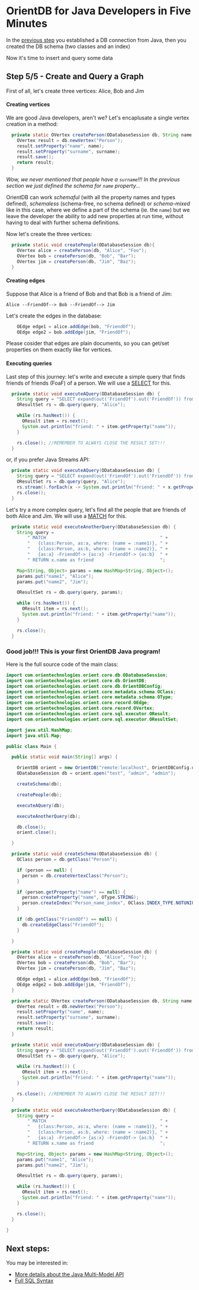 # OrientDB for Java Developers in Five Minutes

In the [previous step](java-3.md) you established a DB connection from Java, then you created the DB schema (two classes and an index)

Now it's time to insert and query some data

## Step 5/5 - Create and Query a Graph

First of all, let's create three vertices: Alice, Bob and Jim


#### Creating vertices 

We are good Java developers, aren't we? Let's encaplusate a single vertex creation in a method:

```java
  private static OVertex createPerson(ODatabaseSession db, String name, String surname) {
    OVertex result = db.newVertex("Person");
    result.setProperty("name", name);
    result.setProperty("surname", surname);
    result.save();
    return result;
  }
```

*Wow, we never mentioned that people have a `surname`!!! In the previous section we just defined the schema for `name` property...*

OrientDB can work *schemaful* (with all the property names and types defined), *schemaless* (schema-free, no schema defined) or *schema-mixed* like in this case, where we define a part of the schema (ie. the `name`) but we leave the developer the ability to add new properties at run time, without having to deal with further schema definitions.

Now let's create the three vertices:

```java
  private static void createPeople(ODatabaseSession db){
    OVertex alice = createPerson(db, "Alice", "Foo");
    OVertex bob = createPerson(db, "Bob", "Bar");
    OVertex jim = createPerson(db, "Jim", "Baz");
  }
```

#### Creating edges

Suppose that Alice is a friend of Bob and that Bob is a friend of Jim:

```
Alice --FriendOf--> Bob --FriendOf--> Jim
```

Let's create the edges in the database:

```java
    OEdge edge1 = alice.addEdge(bob, "FriendOf");
    OEdge edge2 = bob.addEdge(jim, "FriendOf");
```

Please cosider that edges are plain documents, so you can get/set properties on them exactly like for vertices.


#### Executing queries

Last step of this journey: let's write and execute a simple query that finds friends of friends (FoaF) of a person.
We will use a [SELECT](../sql/SQL-Query.md) for this.

```java
  private static void executeAQuery(ODatabaseSession db) {
    String query = "SELECT expand(out('FriendOf').out('FriendOf')) from Person where name = ?";
    OResultSet rs = db.query(query, "Alice");

    while (rs.hasNext()) {
      OResult item = rs.next();
      System.out.println("friend: " + item.getProperty("name"));
    }

    rs.close(); //REMEMBER TO ALWAYS CLOSE THE RESULT SET!!!
  }
```

or, if you prefer Java Streams API:

```java
  private static void executeAQuery(ODatabaseSession db) {
    String query = "SELECT expand(out('FriendOf').out('FriendOf')) from Person where name = ?";
    OResultSet rs = db.query(query, "Alice");
    rs.stream().forEach(x -> System.out.println("friend: " + x.getProperty("name")));
    rs.close();
  }
```

Let's try a more complex query, let's find all the people that are friends of both Alice and Jim.
We will use a [MATCH](../sql/SQL-Match.md) for this.

```java
  private static void executeAnotherQuery(ODatabaseSession db) {
    String query =
        " MATCH                                           " +
        "   {class:Person, as:a, where: (name = :name1)}, " +
        "   {class:Person, as:b, where: (name = :name2)}, " +
        "   {as:a} -FriendOf-> {as:x} -FriendOf-> {as:b}  " +
        " RETURN x.name as friend                         ";

    Map<String, Object> params = new HashMap<String, Object>();
    params.put("name1", "Alice");
    params.put("name2", "Jim");

    OResultSet rs = db.query(query, params);

    while (rs.hasNext()) {
      OResult item = rs.next();
      System.out.println("friend: " + item.getProperty("name"));
    }

    rs.close();
  }
```

### Good job!!! This is your first OrientDB Java program!

Here is the full source code of the main class:

```java
import com.orientechnologies.orient.core.db.ODatabaseSession;
import com.orientechnologies.orient.core.db.OrientDB;
import com.orientechnologies.orient.core.db.OrientDBConfig;
import com.orientechnologies.orient.core.metadata.schema.OClass;
import com.orientechnologies.orient.core.metadata.schema.OType;
import com.orientechnologies.orient.core.record.OEdge;
import com.orientechnologies.orient.core.record.OVertex;
import com.orientechnologies.orient.core.sql.executor.OResult;
import com.orientechnologies.orient.core.sql.executor.OResultSet;

import java.util.HashMap;
import java.util.Map;

public class Main {

  public static void main(String[] args) {

    OrientDB orient = new OrientDB("remote:localhost", OrientDBConfig.defaultConfig());
    ODatabaseSession db = orient.open("test", "admin", "admin");

    createSchema(db);

    createPeople(db);

    executeAQuery(db);

    executeAnotherQuery(db);

    db.close();
    orient.close();

  }

  private static void createSchema(ODatabaseSession db) {
    OClass person = db.getClass("Person");

    if (person == null) {
      person = db.createVertexClass("Person");
    }

    if (person.getProperty("name") == null) {
      person.createProperty("name", OType.STRING);
      person.createIndex("Person_name_index", OClass.INDEX_TYPE.NOTUNIQUE, "name");
    }

    if (db.getClass("FriendOf") == null) {
      db.createEdgeClass("FriendOf");
    }

  }

  private static void createPeople(ODatabaseSession db) {
    OVertex alice = createPerson(db, "Alice", "Foo");
    OVertex bob = createPerson(db, "Bob", "Bar");
    OVertex jim = createPerson(db, "Jim", "Baz");

    OEdge edge1 = alice.addEdge(bob, "FriendOf");
    OEdge edge2 = bob.addEdge(jim, "FriendOf");
  }

  private static OVertex createPerson(ODatabaseSession db, String name, String surname) {
    OVertex result = db.newVertex("Person");
    result.setProperty("name", name);
    result.setProperty("surname", surname);
    result.save();
    return result;
  }

  private static void executeAQuery(ODatabaseSession db) {
    String query = "SELECT expand(out('FriendOf').out('FriendOf')) from Person where name = ?";
    OResultSet rs = db.query(query, "Alice");

    while (rs.hasNext()) {
      OResult item = rs.next();
      System.out.println("friend: " + item.getProperty("name"));
    }

    rs.close(); //REMEMBER TO ALWAYS CLOSE THE RESULT SET!!!
  }

  private static void executeAnotherQuery(ODatabaseSession db) {
    String query =
        " MATCH                                           " +
        "   {class:Person, as:a, where: (name = :name1)}, " +
        "   {class:Person, as:b, where: (name = :name2)}, " +
        "   {as:a} -FriendOf-> {as:x} -FriendOf-> {as:b}  " +
        " RETURN x.name as friend                         ";

    Map<String, Object> params = new HashMap<String, Object>();
    params.put("name1", "Alice");
    params.put("name2", "Jim");

    OResultSet rs = db.query(query, params);

    while (rs.hasNext()) {
      OResult item = rs.next();
      System.out.println("friend: " + item.getProperty("name"));
    }

    rs.close();
  }

}
```

## Next steps:

You may be interested in:
- [More details about the Java Multi-Model API](../java/Java-MultiModel-API.md)
- [Full SQL Syntax](../sql/README.md)


